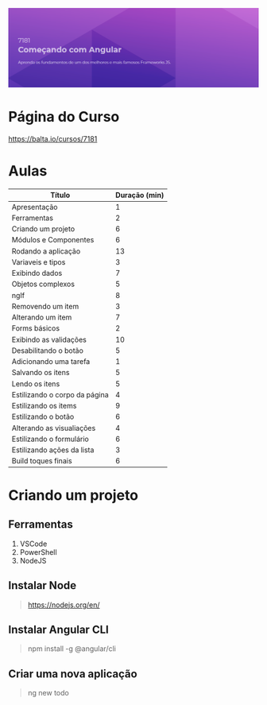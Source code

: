 ![Angular Banner](angular.png)

# Página do Curso
https://balta.io/cursos/7181

# Aulas

| Título                        | Duração (min) |
| -------------                 | ------------- |
| Apresentação                  | 1             |
| Ferramentas                   | 2             |
| Criando um projeto            | 6             |
| Módulos e Componentes         | 6             |
| Rodando a aplicação           | 13            |
| Variaveis e tipos             | 3             |
| Exibindo dados                | 7             |
| Objetos complexos             | 5             |
| ngIf                          | 8             |
| Removendo um item             | 3             |
| Alterando um item             | 7             |
| Forms básicos                 | 2             |
| Exibindo as validações        | 10            |
| Desabilitando o botão         | 5             |
| Adicionando uma tarefa        | 1             |
| Salvando os itens             | 5             |
| Lendo os itens                | 5             |
| Estilizando o corpo da página | 4             |
| Estilizando os items          | 9             |
| Estilizando o botão           | 6             |
| Alterando as visualiações     | 4             |
| Estilizando o formulário      | 6             |
| Estilizando ações da lista    | 3             |
| Build toques finais           | 6             |

# Criando um projeto

## Ferramentas

1. VSCode
2. PowerShell
3. NodeJS

## Instalar Node

> https://nodejs.org/en/

## Instalar Angular CLI

> npm install -g @angular/cli

## Criar uma nova aplicação

> ng new todo
